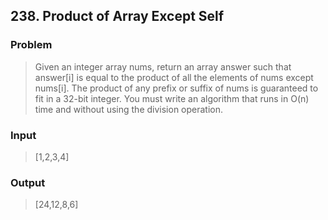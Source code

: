 ## 238. Product of Array Except Self
### Problem

>Given an integer array nums, return an array answer such that answer[i] is equal to the product of all the elements of nums except nums[i].
>The product of any prefix or suffix of nums is guaranteed to fit in a 32-bit integer.
>You must write an algorithm that runs in O(n) time and without using the division operation.

### Input
>[1,2,3,4]
### Output
>[24,12,8,6]